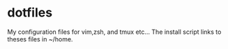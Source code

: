 # dotfiles
My configuration files for vim,zsh, and tmux etc... The install script links to theses files in ~/home.

